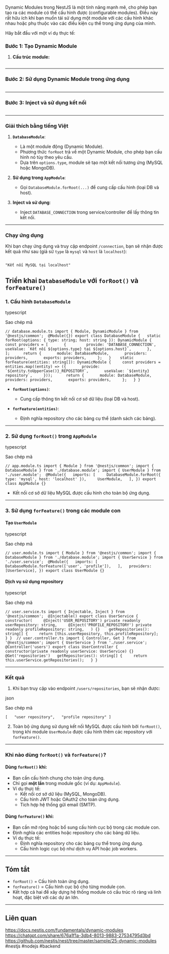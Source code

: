 
Dynamic Modules trong NestJS là một tính năng mạnh mẽ, cho phép bạn tạo ra các module có thể cấu hình được (configurable modules). Điều này rất hữu ích khi bạn muốn tái sử dụng một module với các cấu hình khác nhau hoặc phụ thuộc vào các điều kiện cụ thể trong ứng dụng của mình.

Hãy bắt đầu với một ví dụ thực tế:

### **Bước 1: Tạo Dynamic Module**

1. **Cấu trúc module:**


```typescript


```

---

### **Bước 2: Sử dụng Dynamic Module trong ứng dụng**

```typescript


```

---

### **Bước 3: Inject và sử dụng kết nối**

```typescript


```
---

### **Giải thích bằng tiếng Việt**

1. **`DatabaseModule`**:
    
    - Là một module động (Dynamic Module).
    - Phương thức `forRoot` trả về một Dynamic Module, cho phép bạn cấu hình nó tùy theo yêu cầu.
    - Dựa trên `options.type`, module sẽ tạo một kết nối tương ứng (MySQL hoặc MongoDB).
2. **Sử dụng trong `AppModule`**:
    
    - Gọi `DatabaseModule.forRoot(...)` để cung cấp cấu hình (loại DB và host).
3. **Inject và sử dụng**:
    
    - Inject `DATABASE_CONNECTION` trong service/controller để lấy thông tin kết nối.

---

### **Chạy ứng dụng**

Khi bạn chạy ứng dụng và truy cập endpoint `/connection`, bạn sẽ nhận được kết quả như sau (giả sử `type` là `mysql` và `host` là `localhost`):

```json


```


`"Kết nối MySQL tại localhost"`


## **Triển khai `DatabaseModule` với `forRoot()` và `forFeature()`**

### 1. **Cấu hình `DatabaseModule`**

typescript

Sao chép mã

``// database.module.ts import { Module, DynamicModule } from '@nestjs/common';  @Module({}) export class DatabaseModule {   static forRoot(options: { type: string; host: string }): DynamicModule {     const providers = [       {         provide: 'DATABASE_CONNECTION',         useValue: `Kết nối ${options.type} tại ${options.host}`,       },     ];      return {       module: DatabaseModule,       providers: providers,       exports: providers,     };   }    static forFeature(entities: string[]): DynamicModule {     const providers = entities.map((entity) => ({       provide: `${entity.toUpperCase()}_REPOSITORY`,       useValue: `${entity} repository`,     }));      return {       module: DatabaseModule,       providers: providers,       exports: providers,     };   } }``

- **`forRoot(options)`**:
    
    - Cung cấp thông tin kết nối cơ sở dữ liệu (loại DB và host).
- **`forFeature(entities)`**:
    
    - Định nghĩa repository cho các bảng cụ thể (danh sách các bảng).

---

### 2. **Sử dụng `forRoot()` trong `AppModule`**

typescript

Sao chép mã

`// app.module.ts import { Module } from '@nestjs/common'; import { DatabaseModule } from './database.module'; import { UserModule } from './user.module';  @Module({   imports: [     DatabaseModule.forRoot({ type: 'mysql', host: 'localhost' }),     UserModule,   ], }) export class AppModule {}`

- Kết nối cơ sở dữ liệu MySQL được cấu hình cho toàn bộ ứng dụng.

---

### 3. **Sử dụng `forFeature()` trong các module con**

#### **Tạo `UserModule`**

typescript

Sao chép mã

`// user.module.ts import { Module } from '@nestjs/common'; import { DatabaseModule } from './database.module'; import { UserService } from './user.service';  @Module({   imports: [     DatabaseModule.forFeature(['user', 'profile']),   ],   providers: [UserService], }) export class UserModule {}`

#### **Dịch vụ sử dụng repository**

typescript

Sao chép mã

`// user.service.ts import { Injectable, Inject } from '@nestjs/common';  @Injectable() export class UserService {   constructor(     @Inject('USER_REPOSITORY') private readonly userRepository: string,     @Inject('PROFILE_REPOSITORY') private readonly profileRepository: string,   ) {}    getRepositories(): string[] {     return [this.userRepository, this.profileRepository];   } }  // user.controller.ts import { Controller, Get } from '@nestjs/common'; import { UserService } from './user.service';  @Controller('users') export class UserController {   constructor(private readonly userService: UserService) {}    @Get('repositories')   getRepositories(): string[] {     return this.userService.getRepositories();   } }`

---

### **Kết quả**

1. Khi bạn truy cập vào endpoint `/users/repositories`, bạn sẽ nhận được:

json

Sao chép mã

`[   "user repository",   "profile repository" ]`

2. Toàn bộ ứng dụng sử dụng kết nối MySQL được cấu hình bởi `forRoot()`, trong khi module `UserModule` được cấu hình thêm các repository với `forFeature()`.

---

### **Khi nào dùng `forRoot()` và `forFeature()`?**

#### **Dùng `forRoot()` khi:**

- Bạn cần cấu hình chung cho toàn ứng dụng.
- Chỉ gọi **một lần** trong module gốc (ví dụ: `AppModule`).
- Ví dụ thực tế:
    - Kết nối cơ sở dữ liệu (MySQL, MongoDB).
    - Cấu hình JWT hoặc OAuth2 cho toàn ứng dụng.
    - Tích hợp hệ thống gửi email (SMTP).

#### **Dùng `forFeature()` khi:**

- Bạn cần mở rộng hoặc bổ sung cấu hình cục bộ trong các module con.
- Định nghĩa các entities hoặc repository cho các bảng dữ liệu.
- Ví dụ thực tế:
    - Định nghĩa repository cho các bảng cụ thể trong ứng dụng.
    - Cấu hình logic cục bộ như dịch vụ API hoặc job workers.

---

## **Tóm tắt**

- `forRoot()` = Cấu hình toàn ứng dụng.
- `forFeature()` = Cấu hình cục bộ cho từng module con.
- Kết hợp cả hai để xây dựng hệ thống module có cấu trúc rõ ràng và linh hoạt, đặc biệt với các dự án lớn.


---
## Liên quan
https://docs.nestjs.com/fundamentals/dynamic-modules
https://chatgpt.com/share/676a1f1a-3db4-8013-9883-27534795d3bd
https://github.com/nestjs/nest/tree/master/sample/25-dynamic-modules
#nestjs #nodejs #backend 